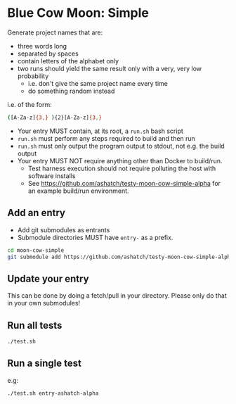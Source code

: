 # Blue Cow Moon: Simple

Generate project names that are:

* three words long
* separated by spaces
* contain letters of the alphabet only
* two runs should yield the same result only with a very, very low probability
  * i.e. don't give the same project name every time
  * do something random instead

i.e. of the form:

```bash
([A-Za-z]{3,} ){2}[A-Za-z]{3,}
```

* Your entry MUST contain, at its root, a `run.sh` bash script
* `run.sh` must perform any steps required to build and then run
* `run.sh` must only output the program output to stdout, not e.g. the build output
* Your entry MUST NOT require anything other than Docker to build/run.
  * Test harness execution should not require polluting the host with software installs
  * See https://github.com/ashatch/testy-moon-cow-simple-alpha for an example build/run environment.

## Add an entry

* Add git submodules as entrants
* Submodule directories MUST have `entry-` as a prefix.

```bash
cd moon-cow-simple
git submodule add https://github.com/ashatch/testy-moon-cow-simple-alpha entry-ashatch-alpha
```

## Update your entry

This can be done by doing a fetch/pull in your directory. Please only do that in your
own submodules!

## Run all tests

```bash
./test.sh
```

## Run a single test

e.g:

```bash
./test.sh entry-ashatch-alpha
```
